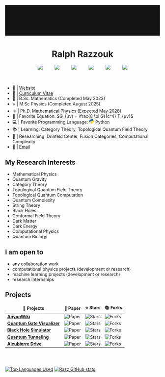 <!-- RESOURCES:
- https://github.com/durgeshsamariya/awesome-github-profile-readme-templates/blob/master/templates/MarikIshtar007.md
- https://github.com/kautukkundan/Awesome-Profile-README-templates/blob/master/tabular/Delta456.md
- https://github.com/lowlighter/metrics
- https://github.com/anuraghazra/github-readme-stats
- https://github.com/abhisheknaiidu/awesome-github-profile-readme
- https://github.com/thmsgbrt/thmsgbrt/blob/master/README.md
- https://github.com/rzashakeri/beautify-github-profile
- https://github.com/rzashakeri/rzashakeri/blob/main/README.md
- https://github.com/yoshi389111/github-profile-3d-contrib
- https://github.com/lowlighter/metrics -->

<a href="https://github.com/ralphrazzouk" align=center>
  <img src="/src/img/Rsquared.gif" alt="Razz">
</a>


<h1 align=center>Ralph Razzouk</h1>

<!-- <div align=center>
	<a href="https://instagram.com/rlphrazz">
		<img alt="Instagram" width="28px" src="/src/icons/socials/instagram.png"/>
	</a>
	<a href="https://youtube.com/@Razzouk">
		<img alt="YouTube" width="28px" src="/src/icons/socials/youtube.png" />
	</a>
	<a href="https://twitter.com/rlphrazz">
		<img alt="Twitter" width="28px" src="/src/icons/socials/twitter.png"/>
	</a>
	<a href="https://www.linkedin.com/in/ralphrazzouk/">
		<img alt="LinkedIn" width="28px" src="/src/icons/socials/linkedin.png"/>
	</a>
	<a href="https://t.me/RalphRazzouk">
		<img alt="Telegram" width="28px" src="/src/icons/socials/telegram.png"/>
	</a>
</div> -->



<div align=center>
	<a href="https://youtube.com/@Razzouk"><img src="https://img.shields.io/badge/YouTube-FF0000?style=for-the-badge&logo=youtube&logoColor=white"></a>
	&nbsp;&nbsp;&nbsp;&nbsp;&nbsp;&nbsp;&nbsp;&nbsp;
	<a href="https://x.com/rlphrazz/"><img src="https://img.shields.io/badge/Twitter-%231DA1F2.svg?style=for-the-badge&logo=Twitter&logoColor=white"></a>
	&nbsp;&nbsp;&nbsp;&nbsp;&nbsp;&nbsp;&nbsp;&nbsp;
	<a href="https://linkedin.com/in/ralphrazzouk/"><img src="https://img.shields.io/badge/Linkedin-%231DA1F2.svg?style=for-the-badge&logo=Linkedin&logoColor=white"></a>
	&nbsp;&nbsp;&nbsp;&nbsp;&nbsp;&nbsp;&nbsp;&nbsp;
	<a href="https://www.instagram.com/rlphrazz/"><img src="https://img.shields.io/badge/Instagram-%23E4405F.svg?style=for-the-badge&logo=Instagram&logoColor=white"></a>
	&nbsp;&nbsp;&nbsp;&nbsp;&nbsp;&nbsp;&nbsp;&nbsp;
	<a href="https://t.me/rrazzouk/"><img src="https://img.shields.io/badge/telegram-2CA5E0?style=for-the-badge&logo=telegram&logoColor=white"></a>
	&nbsp;&nbsp;&nbsp;&nbsp;&nbsp;&nbsp;&nbsp;&nbsp;
	<a href="https://visitorbadge.io/status?path=https%3A%2F%2Fgithub.com%2Fralphrazzouk"><img src="https://api.visitorbadge.io/api/visitors?path=https%3A%2F%2Fgithub.com%2Fralphrazzouk&labelColor=%23ff0000&countColor=%23000000" /></a>
</div>


<br />
<br />

- 📄 | [Website](https://ralphrazzouk.com)
- 📜 | [Curriculum Vitae](https://drive.google.com/file/d/19cTik527QDTQhS6Q5LMFCgOLGnt8Wrgh/view?usp=sharing)
- 🏫 | B.Sc. Mathematics (Completed May 2023)
- ⭐ | M.Sc Physics (Completed August 2025)
- ⚛️ | Ph.D. Mathematical Physics (Expected May 2028)
- 📜 | Favorite Equation: $G_{μν} = \frac{8 \pi G}{c^4} T_{μν}$
- 💻 | Favorite Programming Language: <img src="/src/icons/python2.png" alt="Python" width="16px"/> Python
- 📚 | Learning: Category Theory, Topological Quantum Field Theory
- 🔭 | Researching: Drinfeld Center, Fusion Categories, Computational Complexity
- 📩 | [Email](rlphrazz@gmail.com)



<h2>My Research Interests</h2>

- Mathematical Physics
- Quantum Gravity
- Category Theory
- Topological Quantum Field Theory
- Topological Quantum Computation
- Quantum Complexity
- String Theory
- Black Holes
- Conformal Field Theory
- Dark Matter
- Dark Energy
- Computational Physics
- Quantum Biology



<h2>I am open to</h2>

- any collaboration work
- computational physics projects (development or research)
- machine learning projects (development or research)
- research internships



<h2>Projects</h2>
<table>
  <thead align="center">
    <tr border: none;>
      <td><b>🎁 Projects</b></td>
      <td><b>📃 Paper</b></td>
      <td><b>⭐ Stars</b></td>
      <td><b>📚 Forks</b></td>
    </tr>
  </thead>
  
<tbody>
	<tr>
		<td><a href="https://github.com/anyonwiki/"><b>AnyonWiki</b></a></td>
		<td><img alt="Paper" src="https://img.shields.io/github/stars/anyonwiki/web?style=flat-square&labelColor=343b41"/></td>
		<td><img alt="Stars" src="https://img.shields.io/github/stars/anyonwiki/web?style=flat-square&labelColor=343b41"/></td>
		<td><img alt="Forks" src="https://img.shields.io/github/forks/anyonwiki/web?style=flat-square&labelColor=343b41"/></td>
	</tr>
	<tr>
		<td><a href="https://github.com/ralphrazzouk/quantum-gate-visualizer"><b>Quantum Gate Visualizer</b></a></td>
		<td><img alt="Paper" src="https://img.shields.io/github/stars/ralphrazzouk/quantum-gate-visualizer?style=flat-square&labelColor=343b41"/></td>
		<td><img alt="Stars" src="https://img.shields.io/github/stars/ralphrazzouk/quantum-gate-visualizer?style=flat-square&labelColor=343b41"/></td>
		<td><img alt="Forks" src="https://img.shields.io/github/forks/ralphrazzouk/quantum-gate-visualizer?style=flat-square&labelColor=343b41"/></td>
	</tr>
	<tr>
		<td><a href="https://github.com/ralphrazzouk/black-hole-simulator"><b>Black Hole Simulator</b></a></td>
		<td><img alt="Paper" src="https://img.shields.io/github/stars/ralphrazzouk/blackhole-simulator?style=flat-square&labelColor=343b41"/></td>
		<td><img alt="Stars" src="https://img.shields.io/github/stars/ralphrazzouk/blackhole-simulator?style=flat-square&labelColor=343b41"/></td>
		<td><img alt="Forks" src="https://img.shields.io/github/forks/ralphrazzouk/blackhole-simulator?style=flat-square&labelColor=343b41"/></td>
	</tr>
	<tr>
		<td><a href="https://github.com/ralphrazzouk/quantum-tunneling-simulator"><b>Quantum Tunneling</b></a></td>
		<td><img alt="Paper" src="https://img.shields.io/github/stars/ralphrazzouk/quantumtunneling-simulator?style=flat-square&labelColor=343b41"/></td>
		<td><img alt="Stars" src="https://img.shields.io/github/stars/ralphrazzouk/quantumtunneling-simulator?style=flat-square&labelColor=343b41"/></td>
		<td><img alt="Forks" src="https://img.shields.io/github/forks/ralphrazzouk/quantumtunneling-simulator?style=flat-square&labelColor=343b41"/></td>
	</tr>
	<tr>
		<td><a href="https://github.com/ralphrazzouk/alcubierre-drive-simulator"><b>Alcubierre Drive</b></a></td>
		<td><img alt="Paper" src="https://img.shields.io/github/stars/ralphrazzouk/alcubierredrive-simulator?style=flat-square&labelColor=343b41"/></td>
		<td><img alt="Stars" src="https://img.shields.io/github/stars/ralphrazzouk/alcubierredrive-simulator?style=flat-square&labelColor=343b41"/></td>
		<td><img alt="Forks" src="https://img.shields.io/github/forks/ralphrazzouk/alcubierredrive-simulator?style=flat-square&labelColor=343b41"/></td>
	</tr>
</tbody>
</table>


<br />
<br />

[![Top Languages Used](https://github-readme-stats.vercel.app/api/top-langs/?username=ralphrazzouk&layout=donut&title_color=ff0000&icon_color=ffffff&text_color=ffffff&bg_color=141414&border_color=141414&show_icons=true)](https://github.com/ralphrazzouk/github-readme-stats)
[![Razz GitHub stats](https://github-readme-stats.vercel.app/api?username=ralphrazzouk&title_color=ff0000&icon_color=ff0000&text_color=ffffff&bg_color=141414&border_color=141414&show_icons=true)](https://github.com/ralphrazzouk/github-readme-stats)
